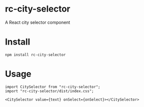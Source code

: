 # rc-city-selector

A React city selector component

# Install

```
npm install rc-city-selector
```

# Usage

```
import CitySelector from "rc-city-selector";
import "rc-city-selector/dist/index.css";
```

```
<CitySelector value={text} onSelect={onSelect}></CitySelector>
```
